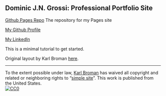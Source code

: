 ## Dominic J.N. Grossi: Professional Portfolio Site

[Github Pages Repo](https://github.com/Dominicgrossi/Dominicgrossi.github.io) The repository for my Pages site

[My Github Profile](https://github.com/Dominicgrossi)

[My LinkedIn](https://www.linkedin.com/in/dominic-grossi-08b055135/)



This is a minimal tutorial to get started.

Original layout by Karl Broman [here](https://kbroman.org/simple_site).

---

To the extent possible under law,
[Karl Broman](https://github.com/kbroman)
has waived all copyright and related or neighboring rights to
&ldquo;[simple site](https://github.com/kbroman/simple_site)&rdquo;.
This work is published from the United States.
<br/>
[![CC0](https://i.creativecommons.org/p/zero/1.0/88x31.png)](https://creativecommons.org/publicdomain/zero/1.0/)
